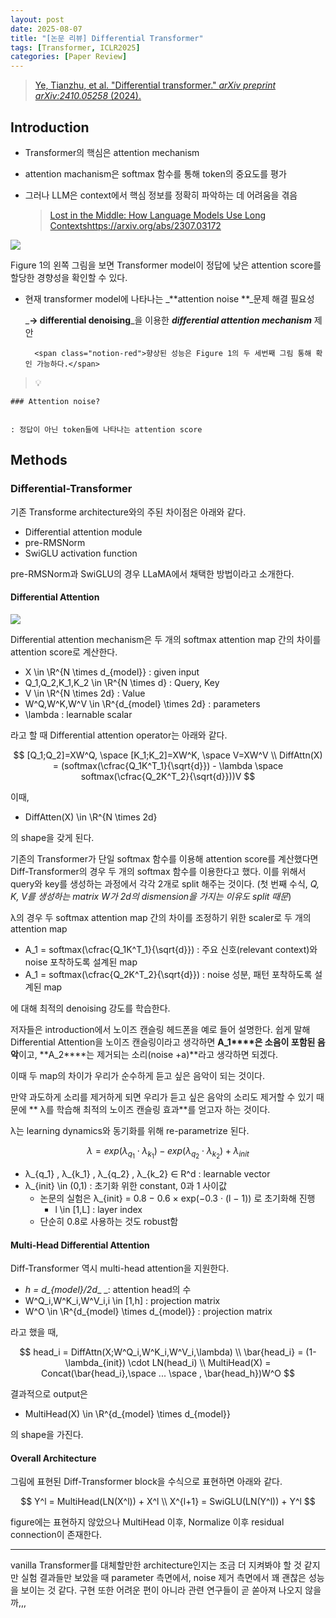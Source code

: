 ```yaml
---
layout: post
date: 2025-08-07
title: "[논문 리뷰] Differential Transformer"
tags: [Transformer, ICLR2025]
categories: [Paper Review]
---
```


> [Ye, Tianzhu, et al. "Differential transformer." ](https://arxiv.org/abs/2410.05258)[_arXiv preprint arXiv:2410.05258_](https://arxiv.org/abs/2410.05258)[ (2024).](https://arxiv.org/abs/2410.05258)



## Introduction

- Transformer의 핵심은 attention mechanism
- attention machanism은 softmax 함수를 통해 token의 중요도를 평가
- 그러나 LLM은 context에서 핵심 정보를 정확히 파악하는 데 어려움을 겪음

	> [Lost in the Middle: How Language Models Use Long Contextshttps://arxiv.org/abs/2307.03172](https://arxiv.org/abs/2307.03172)


![](https://prod-files-secure.s3.us-west-2.amazonaws.com/542b861c-36a8-4051-84e5-8804b6728dba/9083ea56-691a-4752-ae26-47f403431ac8/image.png?X-Amz-Algorithm=AWS4-HMAC-SHA256&X-Amz-Content-Sha256=UNSIGNED-PAYLOAD&X-Amz-Credential=ASIAZI2LB466W4N7R6BX%2F20250902%2Fus-west-2%2Fs3%2Faws4_request&X-Amz-Date=20250902T003828Z&X-Amz-Expires=3600&X-Amz-Security-Token=IQoJb3JpZ2luX2VjELj%2F%2F%2F%2F%2F%2F%2F%2F%2F%2FwEaCXVzLXdlc3QtMiJIMEYCIQDz0wi9lpAljeux3Jq7TAN0OIVW8ttYOrNdorLPpSnVaAIhAJ8FE1oQoLB%2FyepYAin%2FCreTqzoG0NM5GUPabdDRi9j1Kv8DCCEQABoMNjM3NDIzMTgzODA1IgwhkZGvb7OZ%2F36dLlYq3APdzr9ovyUwO818toQtQo6tOjiuVxsoM5lJbxrGfortF%2FiA9RYFoRw3g3rTlfAptguygwE5Mr4YlHKBly%2Ba7eOHzlOVem9hyF5WI4QduIaNpSz6oMt6g0laj6Q9u3BXYD8NKKXeqlMp9xs%2Bq%2BKbcn%2F2M2T9RS%2FGcaatS0SEH3WYhdlBrjvfgCXfkTX11OrnvwXfJthG3TpPUsVrEh3oEjGSE2ubIs7YfVXSTIU%2Fp9GqwL3evuG4gcPetvSDqqc4JQT1OtICRrrvqX%2BHQtjaixYfYmt2dw1EMpsi0qCu7KQpzJoufVN8N59anmKCu%2BBPYmumdS5y%2FMvjhz5anhvL%2Bu%2BsZtt3r3p2yn6gLke0ICAYk7uz9a91xr3H%2F7m6xjXcUxO5f9YAh%2FKPGnvhKfItEuh%2BPfJ1l53UlgYvwR8KYGG8GLavtOnQbOYG9J%2BSqP7858MouClBj0sN2bCfELcjnMUyIaXNcDR383SA8sp7CKXAjkgOO3bfA7fq7nZysq8esTeR2hhHPw7erm%2FEaCCgxQEo6vTCAzVVGb1TV55Us9Hh86B0%2BvTrU2eLMgjJ%2F5vpXi%2BCL36DOK3MA22fyLXOhMu%2FmrwiL8w1HVGMhC4VrmEoFHdjx10HQHBIkGI4xjCS79jFBjqkAQRxU84EBR9%2FTSPxyoZDAu5junAFsXhKAxGva359YYB3102Orh5rptnaNf98ovy86cHEEGViwpeexI8cyt1vcDd9N%2FJQMjE8b2asoAgphF68lGUr9F9IH1oMOM34w%2BxnwXr63Ves%2BcJz4d7IOO1aYqG2giQDusmzgiBPiHIMwkNoxleHz6M6vY6ReBl2B6Lfq76KlAPN4PRCku%2Bw84BIQZXk3hfI&X-Amz-Signature=ede69193c36cc63c39a3122bcf5955bbbe408285cd1d563c3419bb02c60efc56&X-Amz-SignedHeaders=host&x-amz-checksum-mode=ENABLED&x-id=GetObject)


Figure 1의 왼쪽 그림을 보면 Transformer model이 정답에 낮은 attention score를 할당한 경향성을 확인할 수 있다.

- 현재 transformer model에 나타나는 _**attention noise **_문제 해결 필요성

	_**→ differential denoising**_을 이용한 _**differential attention mechanism**_ 제안


		<span class="notion-red">향상된 성능은 Figure 1의 두 세번째 그림 통해 확인 가능하다.</span>


> 💡 


	### Attention noise?


	: 정답이 아닌 token들에 나타나는 attention score



## Methods



### Differential-Transformer


기존 Transforme architecture와의 주된 차이점은 아래와 같다.

- Differential attention module
- pre-RMSNorm
- SwiGLU activation function

pre-RMSNorm과 SwiGLU의 경우 LLaMA에서 채택한 방법이라고 소개한다.



#### Differential Attention


![](https://prod-files-secure.s3.us-west-2.amazonaws.com/542b861c-36a8-4051-84e5-8804b6728dba/116d70b2-1963-4810-9167-f4c7d8a06e8f/image.png?X-Amz-Algorithm=AWS4-HMAC-SHA256&X-Amz-Content-Sha256=UNSIGNED-PAYLOAD&X-Amz-Credential=ASIAZI2LB466W4N7R6BX%2F20250902%2Fus-west-2%2Fs3%2Faws4_request&X-Amz-Date=20250902T003828Z&X-Amz-Expires=3600&X-Amz-Security-Token=IQoJb3JpZ2luX2VjELj%2F%2F%2F%2F%2F%2F%2F%2F%2F%2FwEaCXVzLXdlc3QtMiJIMEYCIQDz0wi9lpAljeux3Jq7TAN0OIVW8ttYOrNdorLPpSnVaAIhAJ8FE1oQoLB%2FyepYAin%2FCreTqzoG0NM5GUPabdDRi9j1Kv8DCCEQABoMNjM3NDIzMTgzODA1IgwhkZGvb7OZ%2F36dLlYq3APdzr9ovyUwO818toQtQo6tOjiuVxsoM5lJbxrGfortF%2FiA9RYFoRw3g3rTlfAptguygwE5Mr4YlHKBly%2Ba7eOHzlOVem9hyF5WI4QduIaNpSz6oMt6g0laj6Q9u3BXYD8NKKXeqlMp9xs%2Bq%2BKbcn%2F2M2T9RS%2FGcaatS0SEH3WYhdlBrjvfgCXfkTX11OrnvwXfJthG3TpPUsVrEh3oEjGSE2ubIs7YfVXSTIU%2Fp9GqwL3evuG4gcPetvSDqqc4JQT1OtICRrrvqX%2BHQtjaixYfYmt2dw1EMpsi0qCu7KQpzJoufVN8N59anmKCu%2BBPYmumdS5y%2FMvjhz5anhvL%2Bu%2BsZtt3r3p2yn6gLke0ICAYk7uz9a91xr3H%2F7m6xjXcUxO5f9YAh%2FKPGnvhKfItEuh%2BPfJ1l53UlgYvwR8KYGG8GLavtOnQbOYG9J%2BSqP7858MouClBj0sN2bCfELcjnMUyIaXNcDR383SA8sp7CKXAjkgOO3bfA7fq7nZysq8esTeR2hhHPw7erm%2FEaCCgxQEo6vTCAzVVGb1TV55Us9Hh86B0%2BvTrU2eLMgjJ%2F5vpXi%2BCL36DOK3MA22fyLXOhMu%2FmrwiL8w1HVGMhC4VrmEoFHdjx10HQHBIkGI4xjCS79jFBjqkAQRxU84EBR9%2FTSPxyoZDAu5junAFsXhKAxGva359YYB3102Orh5rptnaNf98ovy86cHEEGViwpeexI8cyt1vcDd9N%2FJQMjE8b2asoAgphF68lGUr9F9IH1oMOM34w%2BxnwXr63Ves%2BcJz4d7IOO1aYqG2giQDusmzgiBPiHIMwkNoxleHz6M6vY6ReBl2B6Lfq76KlAPN4PRCku%2Bw84BIQZXk3hfI&X-Amz-Signature=f8ac9815b6f42416e6d89033cfd92aede3418bd25639409efc4128d834f65069&X-Amz-SignedHeaders=host&x-amz-checksum-mode=ENABLED&x-id=GetObject)


Differential attention mechanism은 두 개의 softmax attention map 간의 차이를 attention score로 계산한다.

- X \in \R^{N \times d\_{model}} : given input
- Q\_1,Q\_2,K\_1,K\_2 \in \R^{N \times d} : Query, Key
- V \in \R^{N \times 2d} : Value
- W^Q,W^K,W^V \in \R^{d\_{model} \times 2d} : parameters
- \lambda : learnable scalar

라고 할 때 Differential attention operator는 아래와 같다.


$$
[Q_1;Q_2]=XW^Q, \space [K_1;K_2]=XW^K, \space V=XW^V \\
DiffAttn(X) = (softmax(\cfrac{Q_1K^T_1}{\sqrt{d}}) - \lambda \space softmax(\cfrac{Q_2K^T_2}{\sqrt{d}}))V
$$


이때,

- DiffAtten(X) \in \R^{N \times 2d}

의 shape을 갖게 된다.


기존의 Transformer가 단일 softmax 함수를 이용해 attention score를 계산했다면 Diff-Transformer의 경우 두 개의 softmax 함수를 이용한다고 했다. 이를 위해서 query와 key를 생성하는 과정에서 각각 2개로 split 해주는 것이다. <span class="notion-red">(첫 번째 수식, </span><span class="notion-red">_Q, K, V를 생성하는 matrix W가 2d의 dismension을 가지는 이유도 split 때문_</span><span class="notion-red">)</span>


 λ의 경우 두 softmax attention map 간의 차이를 조정하기 위한 scaler로 두 개의 attention map

- A\_1 = softmax(\cfrac{Q\_1K^T\_1}{\sqrt{d}}) : 주요 신호(relevant context)와 noise 포착하도록 설계된 map
- A\_1 = softmax(\cfrac{Q\_2K^T\_2}{\sqrt{d}}) : noise 성분, 패턴 포착하도록 설계된 map 

에 대해 최적의 denoising 강도를 학습한다.


저자들은 introduction에서 노이즈 캔슬링 헤드폰을 예로 들어 설명한다. 쉽게 말해 Differential Attention을 노이즈 캔슬링이라고 생각하면 **A\_1****은 소음이 포함된 음악**이고, **A\_2****는 제거되는 소리(noise +a)**라고 생각하면 되겠다. 


이때 두 map의 차이가 우리가 순수하게 듣고 싶은 음악이 되는 것이다. 


만약 과도하게 소리를 제거하게 되면 우리가 듣고 싶은 음악의 소리도 제거할 수 있기 때문에 ** λ를 학습해 최적의 노이즈 캔슬링 효과**를 얻고자 하는 것이다.


λ는 learning dynamics와 동기화를 위해 re-parametrize 된다.


$$
\lambda = exp(\lambda_{q_1} \cdot \lambda_{k_1}) - exp(\lambda_{q_2} \cdot \lambda_{k_2}) + \lambda_{init}
$$

- λ\_{q\_1} , λ\_{k\_1} , λ\_{q\_2} , λ\_{k\_2} ∈ R^d : learnable vector
- λ\_{init} \in (0,1) : 초기화 위한 constant, 0과 1 사이값
	- 논문의 실험은 λ\_{init} = 0.8 − 0.6 × exp(−0.3 · (l − 1)) 로 초기화해 진행
		- l \in [1,L] : layer index
	- 단순히 0.8로 사용하는 것도 robust함


#### **Multi-Head Differential Attention**


Diff-Transformer 역시 multi-head attention을 지원한다.

- _h = d\_{model}/2d__ _: attention head의 수
- W^Q\_i,W^K\_i,W^V\_i,i \in [1,h] : projection matrix
- W^O \in \R^{d\_{model} \times d\_{model}} : projection matrix

라고 했을 때,


$$
head_i = DiffAttn(X;W^Q_i,W^K_i,W^V_i,\lambda) \\
\bar{head_i} = (1-\lambda_{init}) \cdot LN(head_i) \\
MultiHead(X) = Concat(\bar{head_i},\space ... \space , \bar{head_h})W^O
$$


결과적으로 output은

- MultiHead(X) \in \R^{d\_{model} \times d\_{model}}

의 shape을 가진다.



#### Overall Architecture


그림에 표현된 Diff-Transformer block을 수식으로 표현하면 아래와 같다.


$$
Y^l = MultiHead(LN(X^l)) + X^l \\
X^{l+1} = SwiGLU(LN(Y^l)) + Y^l
$$


figure에는 표현하지 않았으나 MultiHead 이후, Normalize 이후 residual connection이 존재한다.


---


vanilla Transformer를 대체할만한 architecture인지는 조금 더 지켜봐야 할 것 같지만 실험 결과들만 보았을 때 parameter 측면에서, noise 제거 측면에서 꽤 괜찮은 성능을 보이는 것 같다. 구현 또한 어려운 편이 아니라 관련 연구들이 곧 쏟아져 나오지 않을까,,,

